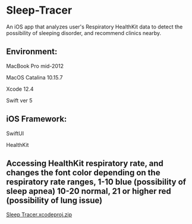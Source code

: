 # Sleep-Tracer
An iOS app that analyzes user's Respiratory HealthKit data to detect the possibility of sleeping disorder, and recommend clinics nearby.


## Environment:

MacBook Pro mid-2012

MacOS Catalina 10.15.7

Xcode 12.4

Swift ver 5

## iOS Framework:

SwiftUI

HealthKit

## Accessing HealthKit respiratory rate, and changes the font color depending on the respiratory rate ranges, 1-10 blue (possibility of sleep apnea) 10-20 normal, 21 or higher red (possibility of lung issue)
[Sleep Tracer.xcodeproj.zip](https://github.com/tatsuyamoriguchi/Sleep-Tracer/files/8469744/Sleep.Tracer.xcodeproj.zip)
